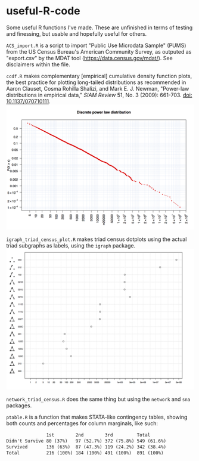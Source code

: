 # useful-R-code
Some useful R functions I've made. These are unfinished in terms of testing and finessing, but usable and hopefully useful for others. 

`ACS_import.R` is a script to import "Public Use Microdata Sample" (PUMS) from the US Census Bureau's American Community Survey, as outputed as "export.csv" by the MDAT tool (https://data.census.gov/mdat/). See disclaimers within the file. 

`ccdf.R` makes complementary [empirical] cumulative density function plots, the best practice for plotting long-tailed distributions as recommended in Aaron Clauset, Cosma Rohilla Shalizi, and Mark E. J. Newman, "Power-law distributions in empirical data," _SIAM Review_ 51, No. 3 (2009): 661-703. [doi: 10.1137/070710111](https://dx.doi.org/10.1137/070710111).
![ccdf](https://raw.githubusercontent.com/momin-malik/useful-R-code/master/ccdf_example2.png)

`igraph_triad_census_plot.R` makes triad census dotplots using the actual triad subgraphs as labels, using the `igraph` package. 
![igraph_triad_census_plot](https://raw.githubusercontent.com/momin-malik/useful-R-code/master/igraph_triad_census_plot_example2.png)

`network_triad_census.R` does the same thing but using the `network` and `sna` packages. 

`ptable.R` is a function that makes STATA-like contingency tables, showing both counts and percentages for column marginals, like such:

```
               1st        2nd        3rd         Total      
Didn't Survive 80 (37%)   97 (52.7%) 372 (75.8%) 549 (61.6%)
Survived       136 (63%)  87 (47.3%) 119 (24.2%) 342 (38.4%)
Total          216 (100%) 184 (100%) 491 (100%)  891 (100%)
```
